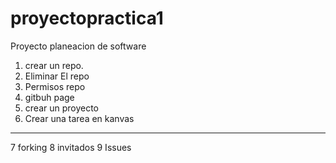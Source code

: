# proyectopractica1
Proyecto planeacion de software
1.  crear un repo.
2.  Eliminar El repo
3.  Permisos repo
4.  gitbuh page
5.  crear un proyecto
6.  Crear una tarea en kanvas
   ---
   7 forking
   8 invitados
   9 Issues
